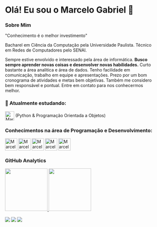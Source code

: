 # Olá! Eu sou o Marcelo Gabriel 👋

### Sobre Mim
<p>
    "Conhecimento é o melhor investimento"
<p>
    Bacharel em Ciência da Computação pela Universidade Paulista. Técnico em Redes de Computadores pelo SENAI.
<p>
    Sempre estive envolvido e interessado pela área de informática. <b>Busco sempre aprender novas coisas e desenvolver novas habilidades.</b> Curto bastante a área analitica e área de dados. Tenho facilidade em comunicação, trabalho em equipe e apresentações. Prezo por um bom cronograma de atividades e metas bem objetivas. Também me considero bem responsável e pontual. Entre em contato para nos conhecermos melhor.

### 🌱 Atualmente estudando:
<div style="display: inline_block">
<img align="center" alt="Marcelo-Python" height="30" width="30" src="https://icongr.am/devicon/python-original.svg?size=30&color=0640ef"> (Python & Programação Orientada a Objetos)
</div>

### Conhecimentos na área de Programação e Desenvolvimento:
<div style="display: inline_block">
<img align="center" alt="Marcelo-Python" height="40" width="40" src="https://icongr.am/devicon/python-original.svg?size=30&color=0640ef">
<img align="center" alt="Marcelo-Java" height="40" width="40" src="https://icongr.am/devicon/java-original.svg?size=30&color=0640ef">
<img align="center" alt="Marcelo-HTML5" height="40" width="40" src="https://icongr.am/devicon/html5-original.svg?size=30&color=0640ef">
<img align="center" alt="Marcelo-CSS3" height="40" width="40" src="https://icongr.am/devicon/css3-original.svg?size=30&color=0640ef">
<img align="center" alt="Marcelo-MySQL" height="40" width="40" src="https://icongr.am/devicon/mysql-original-wordmark.svg?size=30&color=0640ef">
</div>  

### GitHub Analytics 
 <div>
  <a href="https://github.com/marcelogabrielcn">
  <img height="140em" src="https://github-readme-stats.vercel.app/api/top-langs/?username=marcelogabrielcn&layout=compact&langs_count=7&theme=dracula"/>
  <img height="140em" src="https://github-readme-stats.vercel.app/api?username=marcelogabrielcn&show_icons=true&theme=dracula&include_all_commits=true&count_private=false"/>
</div><br>

<div style="display: inline_block"> 
<a href = "mailto:marcelogabrielcn@gmail.com"><img src="https://img.shields.io/badge/Gmail-D14836?style=for-the-badge&logo=gmail&logoColor=white" target="_blank"></a>
<a href="https://www.instagram.com/marcelogabrielcn/" target="_blank"><img src="https://img.shields.io/badge/-Instagram-%23E4405F?style=for-the-badge&logo=instagram&logoColor=white" target="_blank"></a>
<a href="https://www.linkedin.com/in/marcelogabrielcn/" target="_blank"><img src="https://img.shields.io/badge/LinkedIn-0077B5?style=for-the-badge&logo=linkedin&logoColor=white"></a>
</div>

